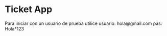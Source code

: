 # Ticket App
<p> Para iniciar con un usuario de prueba utilice
                      usuario: hola@gmail.com
                      pas: Hola*123</p>
